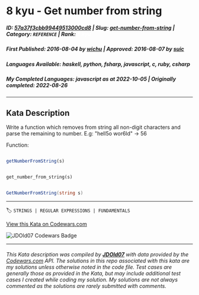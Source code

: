 # 8 kyu - Get number from string

##### **ID**: [57a37f3cbb99449513000cd8](https://www.codewars.com/kata/57a37f3cbb99449513000cd8) | **Slug**: [get-number-from-string](https://www.codewars.com/kata/57a37f3cbb99449513000cd8) | **Category**: `REFERENCE` | **Rank**: <span style="color:white">8 kyu</span>

##### **First Published**: 2016-08-04 ***by*** [wichu](https://www.codewars.com/users/wichu) | **Approved**: 2016-08-07 ***by*** [suic](https://www.codewars.com/users/suic)

##### **Languages Available**: haskell, python, fsharp, javascript, c, ruby, csharp

##### **My Completed Languages**: javascript ***as at*** 2022-10-05 | **Originally completed**: 2022-08-26

---

## Kata Description


Write a function which removes from string all non-digit characters and parse the remaining to number. E.g: "hell5o wor6ld" -> 56



Function:

```javascript

getNumberFromString(s)

```



```ruby

get_number_from_string(s)

```



```csharp

GetNumberFromString(string s)

```

---


🏷 `STRINGS | REGULAR EXPRESSIONS | FUNDAMENTALS`


[View this Kata on Codewars.com](https://www.codewars.com/kata/57a37f3cbb99449513000cd8)

![](https://www.codewars.com/users/jdold07/badges/large "JDOld07 Codewars Badge")

---

###### *This Kata description was compiled by [**JDOld07**](https://tpstech.dev) with data provided by the [Codewars.com](https://www.codewars.com) API.  The solutions in this repo associated with this kata are my solutions unless otherwise noted in the code file.  Test cases are generally those as provided in the Kata, but may include additional test cases I created while coding my solution.  My solutions are not always commented as the solutions are rarely submitted with comments.*
